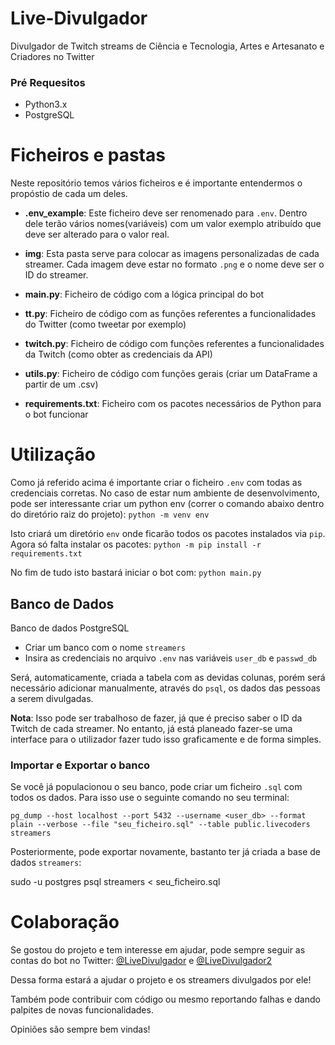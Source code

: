 # Live-Divulgador
Divulgador de Twitch streams de Ciência e Tecnologia, Artes e Artesanato e Criadores no Twitter

### Pré Requesitos
- Python3.x
- PostgreSQL

# Ficheiros e pastas
Neste repositório temos vários ficheiros e é importante entendermos o propóstio de cada um deles.
- **.env_example**: Este ficheiro deve ser renomenado para `.env`. Dentro dele terão vários nomes(variáveis) com um valor exemplo atribuído que deve ser alterado para o valor real.

-  **img**: Esta pasta serve para colocar as imagens personalizadas de cada streamer. Cada imagem deve estar no formato `.png` e o nome deve ser o ID do streamer.

- **main.py**: Ficheiro de código com a lógica principal do bot

- **tt.py**: Ficheiro de código com as funções referentes a funcionalidades do Twitter (como tweetar por exemplo)

- **twitch.py**: Ficheiro de código com funções referentes a funcionalidades da Twitch (como obter as credenciais da API)

- **utils.py**: Ficheiro de código com funções gerais (criar um DataFrame a partir de um .csv)
- **requirements.txt**: Ficheiro com os pacotes necessários de Python para o bot funcionar


# Utilização
Como já referido acima é importante criar o ficheiro `.env` com todas as credenciais corretas.
No caso de estar num ambiente de desenvolvimento, pode ser interessante criar um python env (correr o comando abaixo dentro do diretório raiz do projeto):
`python -m venv env`

Isto criará um diretório `env` onde ficarão todos os pacotes instalados via `pip`. Agora só falta instalar os pacotes:
`python -m pip install -r requirements.txt`

No fim de tudo isto bastará iniciar o bot com:
`python main.py`

## Banco de Dados
Banco de dados PostgreSQL
- Criar um banco com o nome `streamers`
- Insira as credenciais no arquivo `.env` nas variáveis `user_db` e `passwd_db`

Será, automaticamente, criada a tabela com as devidas colunas, porém será necessário adicionar manualmente, através do `psql`, os dados das pessoas a serem divulgadas.

**Nota**: Isso pode ser trabalhoso de fazer, já que é preciso saber o ID da Twitch de cada streamer. No entanto, já está planeado fazer-se uma interface para o utilizador fazer tudo isso graficamente e de forma simples.

### Importar e Exportar o banco
Se você já populacionou o seu banco, pode criar um ficheiro `.sql` com todos os dados. Para isso use o seguinte comando no seu terminal:

`pg_dump --host localhost --port 5432 --username <user_db> --format plain --verbose --file "seu_ficheiro.sql" --table public.livecoders streamers`

Posteriormente, pode exportar novamente, bastanto ter já criada a base de dados `streamers`:

sudo -u postgres psql streamers < seu_ficheiro.sql

# Colaboração
Se gostou do projeto e tem interesse em ajudar, pode sempre seguir as contas do bot no Twitter: [@LiveDivulgador](https://twitter.com/LiveDivulgador) e [@LiveDivulgador2](https://twitter.com/LiveDivulgador2)

Dessa forma estará a ajudar o projeto e os streamers divulgados por ele!

Também pode contribuir com código ou mesmo reportando falhas e dando palpites de novas funcionalidades.

Opiniões são sempre bem vindas!
